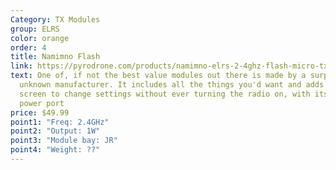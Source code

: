 ```yaml
---
Category: TX Modules
group: ELRS
color: orange
order: 4
title: Namimno Flash
link: https://pyrodrone.com/products/namimno-elrs-2-4ghz-flash-micro-tx-module
text: One of, if not the best value modules out there is made by a surprisingly
  unknown manufacturer. It includes all the things you'd want and adds a small
  screen to change settings without ever turning the radio on, with its external
  power port
price: $49.99
point1: "Freq: 2.4GHz"
point2: "Output: 1W"
point3: "Module bay: JR"
point4: "Weight: ??"
---
```

